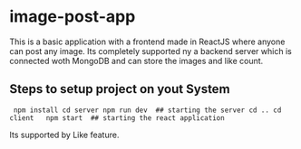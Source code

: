 # image-post-app

This is a basic application with a frontend made in ReactJS where anyone can post any image.
Its completely supported ny a backend server which is connected woth MongoDB and can store the images and like count.

## Steps to setup project on yout System
` 
npm install
cd server
npm run dev  ## starting the server
cd ..
cd client  
npm start  ## starting the react application
`

Its supported by Like feature.
